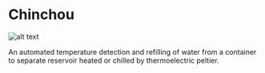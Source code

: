 # Chinchou

![alt text](https://archives.bulbagarden.net/media/upload/6/6f/PinRSani170.png)

An automated temperature detection and refilling of water from a container to separate reservoir heated or chilled by thermoelectric peltier.  
